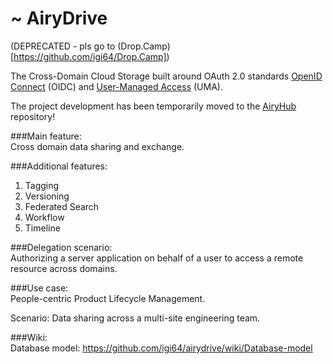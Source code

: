 ~ AiryDrive
===========

(DEPRECATED - pls go to (Drop.Camp)[https://github.com/igi64/Drop.Camp])

The Cross-Domain Cloud Storage built around OAuth 2.0 standards [OpenID Connect](http://openid.net/connect) (OIDC) and [User-Managed Access](http://en.wikipedia.org/wiki/User-Managed_Access) (UMA).

The project development has been temporarily moved to the [AiryHub](https://github.com/igi64/airyhub) repository!

###Main feature:   
Cross domain data sharing and exchange.  

###Additional features:  
1. Tagging  
2. Versioning  
3. Federated Search  
4. Workflow
5. Timeline

###Delegation scenario:  
Authorizing a server application on behalf of a user to access a remote resource across domains.  

###Use case:  
People-centric Product Lifecycle Management.   

Scenario: Data sharing across a multi-site engineering team.

###Wiki:  
Database model: https://github.com/igi64/airydrive/wiki/Database-model  

